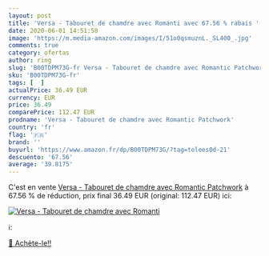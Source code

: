 ```yaml
---
layout: post
title: 'Versa - Tabouret de chamdre avec Romanti avec 67.56 % rabais '
date: 2020-06-01 14:51:58
image: 'https://m.media-amazon.com/images/I/51o0qsmuznL._SL400_.jpg'
comments: true
category: ofertas
author: ring
slug: 'B00TDPM73G-fr Versa - Tabouret de chamdre avec Romantic Patchwork'
sku: 'B00TDPM73G-fr'
tags: [  ]
actualPrice: 36.49 EUR
currency: EUR
price: 36.49
comparePrice: 112.47 EUR
prodname: 'Versa - Tabouret de chamdre avec Romantic Patchwork'
country: 'fr'
flag: '🇫🇷'
brand: ''
buyurl: 'https://www.amazon.fr/dp/B00TDPM73G/?tag=tolees0d-21'
descuento: '67.56'
average: '39.8175'
---
```


C'est en vente [Versa - Tabouret de chamdre avec Romantic Patchwork](https://www.amazon.fr/dp/B00TDPM73G/?tag=tolees0d-21)  à  67.56 % de réduction, prix final  36.49 EUR (original: 112.47 EUR) ici:

[![Versa - Tabouret de chamdre avec Romanti](https://m.media-amazon.com/images/I/51o0qsmuznL._SL400_.jpg)](https://www.amazon.fr/dp/B00TDPM73G/?tag=tolees0d-21)

ℹ️:


[🛒 Achète-le!!](https://www.amazon.fr/dp/B00TDPM73G/?tag=tolees0d-21)
